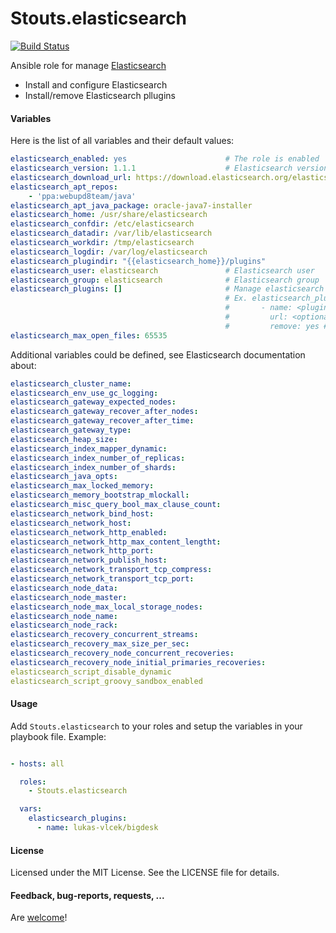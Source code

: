 Stouts.elasticsearch
====================

[![Build Status](https://travis-ci.org/Stouts/Stouts.elasticsearch.png)](https://travis-ci.org/Stouts/Stouts.elasticsearch)

Ansible role for manage [Elasticsearch](www.elasticsearch.org)

* Install and configure Elasticsearch
* Install/remove Elasticsearch pllugins


#### Variables

Here is the list of all variables and their default values:
```yaml
elasticsearch_enabled: yes                      # The role is enabled
elasticsearch_version: 1.1.1                    # Elasticsearch version
elasticsearch_download_url: https://download.elasticsearch.org/elasticsearch/elasticsearch
elasticsearch_apt_repos:
    - 'ppa:webupd8team/java'
elasticsearch_apt_java_package: oracle-java7-installer
elasticsearch_home: /usr/share/elasticsearch
elasticsearch_confdir: /etc/elasticsearch
elasticsearch_datadir: /var/lib/elasticsearch
elasticsearch_workdir: /tmp/elasticsearch
elasticsearch_logdir: /var/log/elasticsearch
elasticsearch_plugindir: "{{elasticsearch_home}}/plugins"
elasticsearch_user: elasticsearch               # Elasticsearch user
elasticsearch_group: elasticsearch              # Elasticsearch group
elasticsearch_plugins: []                       # Manage elasticsearch plugins (install/remove)
                                                # Ex. elasticsearch_plugins:
                                                #       - name: <plugin name>
                                                #         url: <optional plugin url>
                                                #         remove: yes # Optional the plugin will be removed
elasticsearch_max_open_files: 65535
```

Additional variables could be defined, see Elasticsearch documentation about:
```yaml
elasticsearch_cluster_name:
elasticsearch_env_use_gc_logging:
elasticsearch_gateway_expected_nodes:
elasticsearch_gateway_recover_after_nodes:
elasticsearch_gateway_recover_after_time:
elasticsearch_gateway_type:
elasticsearch_heap_size:
elasticsearch_index_mapper_dynamic:
elasticsearch_index_number_of_replicas:
elasticsearch_index_number_of_shards:
elasticsearch_java_opts:
elasticsearch_max_locked_memory:
elasticsearch_memory_bootstrap_mlockall:
elasticsearch_misc_query_bool_max_clause_count:
elasticsearch_network_bind_host:
elasticsearch_network_host:
elasticsearch_network_http_enabled:
elasticsearch_network_http_max_content_lengtht:
elasticsearch_network_http_port:
elasticsearch_network_publish_host:
elasticsearch_network_transport_tcp_compress:
elasticsearch_network_transport_tcp_port:
elasticsearch_node_data:
elasticsearch_node_master:
elasticsearch_node_max_local_storage_nodes:
elasticsearch_node_name:
elasticsearch_node_rack:
elasticsearch_recovery_concurrent_streams:
elasticsearch_recovery_max_size_per_sec:
elasticsearch_recovery_node_concurrent_recoveries:
elasticsearch_recovery_node_initial_primaries_recoveries:
elasticsearch_script_disable_dynamic
elasticsearch_script_groovy_sandbox_enabled
```

#### Usage

Add `Stouts.elasticsearch` to your roles and setup the variables in your playbook file.
Example:

```yaml

- hosts: all

  roles:
    - Stouts.elasticsearch

  vars:
    elasticsearch_plugins:
      - name: lukas-vlcek/bigdesk
```

#### License

Licensed under the MIT License. See the LICENSE file for details.

#### Feedback, bug-reports, requests, ...

Are [welcome](https://github.com/Stouts/Stouts.elasticsearch/issues)!
